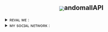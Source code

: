 <h2 align = "center"><img src = "https://randomall.ru/favicon.ico" align = "center">andomallAPI</h2>
<details>
<summary>ʀᴇᴠᴀʟ ᴍᴇ : </summary>

###### ᴛʜɪs ʟɪʙʀᴀʀʏ ɪs ᴅᴇsɪɢɴᴇᴅ ᴛᴏ ᴡᴏʀᴋ ᴡɪᴛʜ ᴛʜᴇ sɪᴛᴇ ᴀᴘɪ ʀᴀɴᴅᴏᴍᴀʟʟ.ʀᴜ
###### ϶ᴛᴀ бибᴧиоᴛᴇᴋᴀ ᴨᴩᴇднᴀзнᴀчᴇнᴀ дᴧя ᴩᴀбоᴛы ᴄ ᴀᴘɪ ᴄᴀйᴛᴀ ʀᴀɴᴅᴏᴍᴀʟʟ.ʀᴜ 

###### example/Пример :

```py3
from randomall_api import RandomallAPI

RandomallAPI.login(email = 'Proxy1Mallet', password = 'ThisIsCool')

for _ in RandomallAPI.search():
    RandomallAPI.like(generator_id = str(_.id))
    RandomallAPI.fav(generator_id = str(_.id))
    
RandomallAPI.new_username(username = 'Proxy1Mistake')

RandomallAPI.new_password(old_password = 'ThisIsCool', new_password = 'YesThisIsCool')

RandomallAPI.logout()
```
</details>

<details>
<summary>ᴍʏ sᴏᴄɪᴀʟ ɴᴇᴛᴡᴏʀᴋ : </summary>
<br>
<a href = "https://t.me/Proxy1Mistake" target="_blank">
<img src = "https://img.shields.io/badge/ᴛᴇʟᴇɢʀᴀᴍ-92000a?logo=telegram&logoColor=FFFFFF&labelColor=000000">
<a href = "https://discordapp.com/users/875370793100533862/" target="_blank">
<img src = "https://img.shields.io/badge/ᴅɪsᴄᴏʀᴅ-92000a?logo=discord&logoColor=FFFFFF&labelColor=000000">
</br>
</details>
